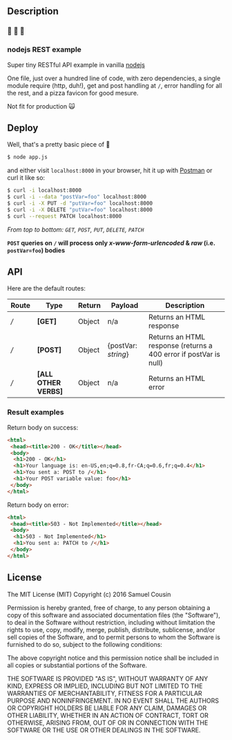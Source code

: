 ## Description
### :dancers: :dancers: :dancers:

### nodejs REST example

Super tiny RESTful API example in vanilla [nodejs](http://nodejs.org/)  

One file, just over a hundred line of code, with zero dependencies, a single module require (http, duh!), get and post handling at `/`, error handling for all the rest, and a pizza favicon for good mesure.

Not fit for production :scream_cat:

## Deploy

Well, that's a pretty basic piece of :cake:

```bash
$ node app.js
```
and either visit `localhost:8000` in your browser, hit it up with [Postman](https://www.getpostman.com/) or curl it like so:  
```bash
$ curl -i localhost:8000  
$ curl -i --data "postVar=foo" localhost:8000  
$ curl -i -X PUT -d "putVar=foo" localhost:8000  
$ curl -i -X DELETE "putVar=foo" localhost:8000  
$ curl --request PATCH localhost:8000  
```
*From top to bottom: `GET`, `POST`, `PUT`, `DELETE`, `PATCH`*  

**`POST` queries on `/` will process only *x-www-form-urlencoded* & *raw* (i.e. `postVar=foo`) bodies**

## API
Here are the default routes:  

Route | Type | Return | Payload | Description
--- | --- | --- | --- | ---
*/*       | **[GET]**     | Object  | n/a | Returns an HTML response
*/*       |  **[POST]**   | Object  | {postVar: *string*} | Returns an HTML response (returns a 400 error if postVar is null)
*/*       | **[ALL OTHER VERBS]**       | Object  | n/a | Returns an HTML error

### Result examples
Return body on success:
```html
<html>
 <head><title>200 - OK</title></head>
 <body>
  <h1>200 - OK</h1>
  <h1>Your language is: en-US,en;q=0.8,fr-CA;q=0.6,fr;q=0.4</h1>
  <h1>You sent a: POST to /</h1>
  <h1>Your POST variable value: foo</h1>
 </body>
</html>
```  

Return body on error:
```html
<html>
 <head><title>503 - Not Implemented</title></head>
 <body>
  <h1>503 - Not Implemented</h1>
  <h1>You sent a: PATCH to /</h1>
 </body>
</html>
```

## License
The MIT License (MIT)
Copyright (c) 2016 Samuel Cousin

Permission is hereby granted, free of charge, to any person obtaining a copy of this software and associated documentation files (the "Software"), to deal in the Software without restriction, including without limitation the rights to use, copy, modify, merge, publish, distribute, sublicense, and/or sell copies of the Software, and to permit persons to whom the Software is furnished to do so, subject to the following conditions:

The above copyright notice and this permission notice shall be included in all copies or substantial portions of the Software.

THE SOFTWARE IS PROVIDED "AS IS", WITHOUT WARRANTY OF ANY KIND, EXPRESS OR IMPLIED, INCLUDING BUT NOT LIMITED TO THE WARRANTIES OF MERCHANTABILITY, FITNESS FOR A PARTICULAR PURPOSE AND NONINFRINGEMENT. IN NO EVENT SHALL THE AUTHORS OR COPYRIGHT HOLDERS BE LIABLE FOR ANY CLAIM, DAMAGES OR OTHER LIABILITY, WHETHER IN AN ACTION OF CONTRACT, TORT OR OTHERWISE, ARISING FROM, OUT OF OR IN CONNECTION WITH THE SOFTWARE OR THE USE OR OTHER DEALINGS IN THE SOFTWARE.
